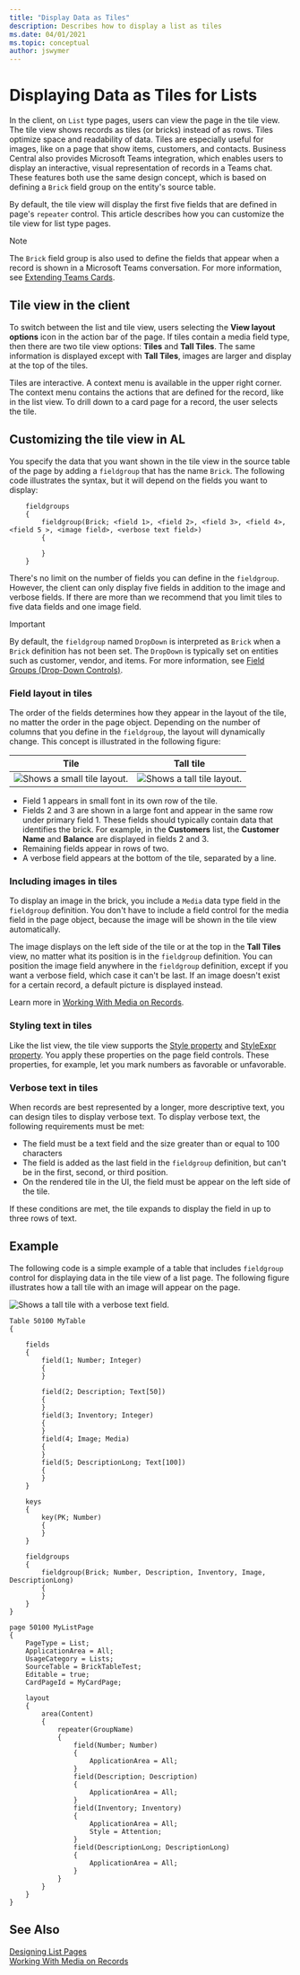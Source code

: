 ```yaml
---
title: "Display Data as Tiles"
description: Describes how to display a list as tiles
ms.date: 04/01/2021
ms.topic: conceptual
author: jswymer
---
```

# Displaying Data as Tiles for Lists

In the client, on `List` type pages, users can view the page in the tile view. The tile view shows records as tiles (or bricks) instead of as rows. Tiles optimize space and readability of data. Tiles are especially useful for images, like on a page that show items, customers, and contacts. Business Central also provides Microsoft Teams integration, which enables users to display an interactive, visual representation of records in a Teams chat. These features both use the same design concept, which is based on defining a `Brick` field group on the entity's source table.

By default, the tile view will display the first five fields that are defined in page's `repeater` control. This article describes how you can customize the tile view for list type pages.

> [!NOTE]
> The `Brick` field group is also used to define the fields that appear when a record is shown in a Microsoft Teams conversation. For more information, see [Extending Teams Cards](devenv-develop-for-teams-cards.md).

## Tile view in the client

To switch between the list and tile view, users selecting the **View layout options** icon in the action bar of the page. If tiles contain a media field type, then there are two tile view options: **Tiles** and **Tall Tiles**. The same information is displayed except with **Tall Tiles**, images are larger and display at the top of the tiles. 

Tiles are interactive. A context menu is available in the upper right corner. The context menu contains the actions that are defined for the record, like in the list view. To drill down to a card page for a record, the user selects the tile.
  
## Customizing the tile view in AL

You specify the data that you want shown in the tile view in the source table of the page by adding a `fieldgroup` that has the name `Brick`. The following code illustrates the syntax, but it will depend on the fields you want to display:

```AL
    fieldgroups
    {
        fieldgroup(Brick; <field 1>, <field 2>, <field 3>, <field 4>, <field 5 >, <image field>, <verbose text field>)
        {
            
        }
    }
```

There's no limit on the number of fields you can define in the `fieldgroup`. However, the client can only display five fields in addition to the image and verbose fields. If there are more than we recommend that you limit tiles to five data fields and one image field.

> [!IMPORTANT]  
> By default, the `fieldgroup` named `DropDown` is interpreted as `Brick` when a `Brick` definition has not been set. The `DropDown` is typically set on entities such as customer, vendor, and items. For more information, see [Field Groups (Drop-Down Controls)](devenv-field-groups.md). 

### Field layout in tiles

The order of the fields determines how they appear in the layout of the tile, no matter the order in the page object. Depending on the number of columns that you define in the `fieldgroup`, the layout will dynamically change. This concept is illustrated in the following figure:

|Tile|Tall tile|
|----|---------|
| ![Shows a small tile layout.](media/tile-small-v2.png "Shows a small tile layout.")  | ![Shows a tall tile layout.](media/tile-tall-v2.png "Shows a tall tile layout.")  |

- Field 1 appears in small font in its own row of the tile.
- Fields 2 and 3 are shown in a large font and appear in the same row under primary field 1. These fields should typically contain data that identifies the brick. For example, in the **Customers** list, the **Customer Name** and **Balance** are displayed in fields 2 and 3. 
- Remaining fields appear in rows of two.
- A verbose field appears at the bottom of the tile, separated by a line.

### Including images in tiles

To display an image in the brick, you include a `Media` data type field in the `fieldgroup` definition. You don't have to include a field control for the media field in the page object, because the image will be shown in the tile view automatically.

The image displays on the left side of the tile or at the top in the **Tall Tiles** view, no matter what its position is in the `fieldgroup` definition. You can position the image field anywhere in the `fieldgroup` definition, except if you want a verbose field, which case it can't be last. If an image doesn't exist for a certain record, a default picture is displayed instead.

Learn more in [Working With Media on Records](devenv-working-with-media-on-records.md).

### Styling text in tiles

Like the list view, the tile view supports the [Style property](properties/devenv-style-property.md) and [StyleExpr property](properties/devenv-styleexpr-property.md). You apply these properties on the page field controls. These properties, for example, let you mark numbers as favorable or unfavorable.

### Verbose text in tiles

When records are best represented by a longer, more descriptive text, you can design tiles to display verbose text. To display verbose text, the following requirements must be met:

- The field must be a text field and the size greater than or equal to 100 characters
- The field is added as the last field in the `fieldgroup` definition, but can't be in the first, second, or third position.
- On the rendered tile in the UI, the field must be appear on the left side of the tile.

If these conditions are met, the tile expands to display the field in up to three rows of text.

## Example

The following code is a simple example of a table that includes `fieldgroup` control for displaying data in the tile view of a list page. The following figure illustrates how a tall tile with an image will appear on the page.

 ![Shows a tall tile with a verbose text field.](media/tall-tile-example.png "Shows a tall tile with a verbose text field.")  

```AL
Table 50100 MyTable
{

    fields
    {
        field(1; Number; Integer)
        {
        }

        field(2; Description; Text[50])
        {
        }
        field(3; Inventory; Integer)
        {
        }
        field(4; Image; Media)
        {
        }
        field(5; DescriptionLong; Text[100])
        {
        }
    }

    keys
    {
        key(PK; Number)
        {
        }
    }

    fieldgroups
    {
        fieldgroup(Brick; Number, Description, Inventory, Image, DescriptionLong)
        {
        }
    }
}

page 50100 MyListPage
{
    PageType = List;
    ApplicationArea = All;
    UsageCategory = Lists;
    SourceTable = BrickTableTest;
    Editable = true;
    CardPageId = MyCardPage;

    layout
    {
        area(Content)
        {
            repeater(GroupName)
            {
                field(Number; Number)
                {
                    ApplicationArea = All;
                }
                field(Description; Description)
                {
                    ApplicationArea = All;
                }
                field(Inventory; Inventory)
                {
                    ApplicationArea = All;
                    Style = Attention;
                }
                field(DescriptionLong; DescriptionLong)
                {
                    ApplicationArea = All;
                }
            }
        }
    }
}
```

## See Also

[Designing List Pages](devenv-designing-list-pages.md)  
[Working With Media on Records](devenv-working-with-media-on-records.md)  
